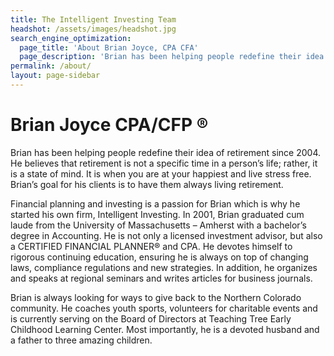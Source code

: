 ```yaml
---
title: The Intelligent Investing Team
headshot: /assets/images/headshot.jpg
search_engine_optimization:
  page_title: 'About Brian Joyce, CPA CFA'
  page_description: 'Brian has been helping people redefine their idea of retirement since 2001.  He believes that retirement is not a specific time in a person’s life; rather, it is a state of mind.'
permalink: /about/
layout: page-sidebar
---
```



# Brian Joyce CPA/CFP &reg;

Brian has been helping people redefine their idea of retirement since 2004. He believes that retirement is not a specific time in a person’s life; rather, it is a state of mind. It is when you are at your happiest and live stress free. Brian’s goal for his clients is to have them always living retirement.

Financial planning and investing is a passion for Brian which is why he started his own firm, Intelligent Investing. In 2001, Brian graduated cum laude from the University of Massachusetts – Amherst with a bachelor’s degree in Accounting. He is not only a licensed investment advisor, but also a CERTIFIED FINANCIAL PLANNER&reg; and CPA. He devotes himself to rigorous continuing education, ensuring he is always on top of changing laws, compliance regulations and new strategies. In addition, he organizes and speaks at regional seminars and writes articles for business journals.

Brian is always looking for ways to give back to the Northern Colorado community. He coaches youth sports, volunteers for charitable events and is currently serving on the Board of Directors at Teaching Tree Early Childhood Learning Center. Most importantly, he is a devoted husband and a father to three amazing children.